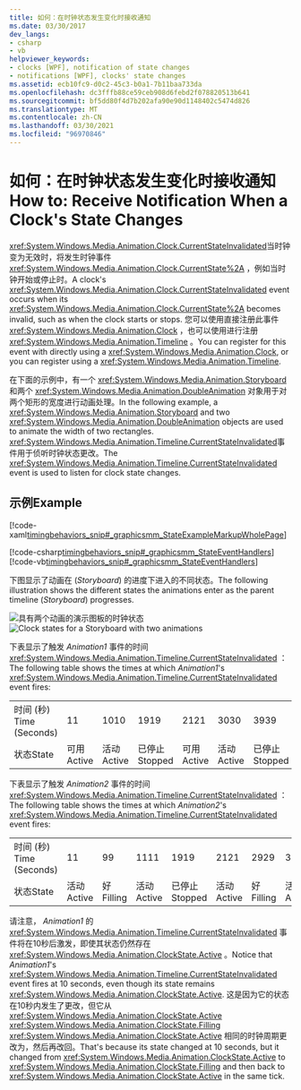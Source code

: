 ```yaml
---
title: 如何：在时钟状态发生变化时接收通知
ms.date: 03/30/2017
dev_langs:
- csharp
- vb
helpviewer_keywords:
- clocks [WPF], notification of state changes
- notifications [WPF], clocks' state changes
ms.assetid: ecb10fc9-d0c2-45c3-b0a1-7b11baa733da
ms.openlocfilehash: dc3fffb88ce59ceb908d6febd2f078820513b641
ms.sourcegitcommit: bf5dd80f4d7b202afa90e90d1148402c5474d826
ms.translationtype: MT
ms.contentlocale: zh-CN
ms.lasthandoff: 03/30/2021
ms.locfileid: "96970846"
---
```

# <a name="how-to-receive-notification-when-a-clocks-state-changes"></a><span data-ttu-id="a5739-102">如何：在时钟状态发生变化时接收通知</span><span class="sxs-lookup"><span data-stu-id="a5739-102">How to: Receive Notification When a Clock's State Changes</span></span>
<span data-ttu-id="a5739-103"><xref:System.Windows.Media.Animation.Clock.CurrentStateInvalidated>当时钟变为无效时，将发生时钟事件 <xref:System.Windows.Media.Animation.Clock.CurrentState%2A> ，例如当时钟开始或停止时。</span><span class="sxs-lookup"><span data-stu-id="a5739-103">A clock's <xref:System.Windows.Media.Animation.Clock.CurrentStateInvalidated> event occurs when its <xref:System.Windows.Media.Animation.Clock.CurrentState%2A> becomes invalid, such as when the clock starts or stops.</span></span> <span data-ttu-id="a5739-104">您可以使用直接注册此事件 <xref:System.Windows.Media.Animation.Clock> ，也可以使用进行注册 <xref:System.Windows.Media.Animation.Timeline> 。</span><span class="sxs-lookup"><span data-stu-id="a5739-104">You can register for this event with directly using a <xref:System.Windows.Media.Animation.Clock>, or you can register using a <xref:System.Windows.Media.Animation.Timeline>.</span></span>  
  
 <span data-ttu-id="a5739-105">在下面的示例中，有一个 <xref:System.Windows.Media.Animation.Storyboard> 和两个 <xref:System.Windows.Media.Animation.DoubleAnimation> 对象用于对两个矩形的宽度进行动画处理。</span><span class="sxs-lookup"><span data-stu-id="a5739-105">In the following example, a <xref:System.Windows.Media.Animation.Storyboard> and two <xref:System.Windows.Media.Animation.DoubleAnimation> objects are used to animate the width of two rectangles.</span></span> <span data-ttu-id="a5739-106"><xref:System.Windows.Media.Animation.Timeline.CurrentStateInvalidated>事件用于侦听时钟状态更改。</span><span class="sxs-lookup"><span data-stu-id="a5739-106">The <xref:System.Windows.Media.Animation.Timeline.CurrentStateInvalidated> event is used to listen for clock state changes.</span></span>  
  
## <a name="example"></a><span data-ttu-id="a5739-107">示例</span><span class="sxs-lookup"><span data-stu-id="a5739-107">Example</span></span>  
 [!code-xaml[timingbehaviors_snip#_graphicsmm_StateExampleMarkupWholePage](~/samples/snippets/csharp/VS_Snippets_Wpf/timingbehaviors_snip/CSharp/StateExample.xaml#_graphicsmm_stateexamplemarkupwholepage)]  
  
 [!code-csharp[timingbehaviors_snip#_graphicsmm_StateEventHandlers](~/samples/snippets/csharp/VS_Snippets_Wpf/timingbehaviors_snip/CSharp/StateExample.xaml.cs#_graphicsmm_stateeventhandlers)]
 [!code-vb[timingbehaviors_snip#_graphicsmm_StateEventHandlers](~/samples/snippets/visualbasic/VS_Snippets_Wpf/timingbehaviors_snip/visualbasic/stateexample.xaml.vb#_graphicsmm_stateeventhandlers)]  
  
 <span data-ttu-id="a5739-108">下图显示了动画在 (*Storyboard*) 的进度下进入的不同状态。</span><span class="sxs-lookup"><span data-stu-id="a5739-108">The following illustration shows the different states the animations enter as the parent timeline (*Storyboard*) progresses.</span></span>  
  
 <span data-ttu-id="a5739-109">![具有两个动画的演示图板的时钟状态](./media/graphicsmm-3timelines.png "graphicsmm_3timelines")</span><span class="sxs-lookup"><span data-stu-id="a5739-109">![Clock states for a Storyboard with two animations](./media/graphicsmm-3timelines.png "graphicsmm_3timelines")</span></span>  
  
 <span data-ttu-id="a5739-110">下表显示了触发 *Animation1* 事件的时间 <xref:System.Windows.Media.Animation.Timeline.CurrentStateInvalidated> ：</span><span class="sxs-lookup"><span data-stu-id="a5739-110">The following table shows the times at which *Animation1*'s <xref:System.Windows.Media.Animation.Timeline.CurrentStateInvalidated> event fires:</span></span>  
  
||||||||  
|-|-|-|-|-|-|-|  
|<span data-ttu-id="a5739-111">时间 (秒) </span><span class="sxs-lookup"><span data-stu-id="a5739-111">Time (Seconds)</span></span>|<span data-ttu-id="a5739-112">1</span><span class="sxs-lookup"><span data-stu-id="a5739-112">1</span></span>|<span data-ttu-id="a5739-113">10</span><span class="sxs-lookup"><span data-stu-id="a5739-113">10</span></span>|<span data-ttu-id="a5739-114">19</span><span class="sxs-lookup"><span data-stu-id="a5739-114">19</span></span>|<span data-ttu-id="a5739-115">21</span><span class="sxs-lookup"><span data-stu-id="a5739-115">21</span></span>|<span data-ttu-id="a5739-116">30</span><span class="sxs-lookup"><span data-stu-id="a5739-116">30</span></span>|<span data-ttu-id="a5739-117">39</span><span class="sxs-lookup"><span data-stu-id="a5739-117">39</span></span>|  
|<span data-ttu-id="a5739-118">状态</span><span class="sxs-lookup"><span data-stu-id="a5739-118">State</span></span>|<span data-ttu-id="a5739-119">可用</span><span class="sxs-lookup"><span data-stu-id="a5739-119">Active</span></span>|<span data-ttu-id="a5739-120">活动</span><span class="sxs-lookup"><span data-stu-id="a5739-120">Active</span></span>|<span data-ttu-id="a5739-121">已停止</span><span class="sxs-lookup"><span data-stu-id="a5739-121">Stopped</span></span>|<span data-ttu-id="a5739-122">可用</span><span class="sxs-lookup"><span data-stu-id="a5739-122">Active</span></span>|<span data-ttu-id="a5739-123">活动</span><span class="sxs-lookup"><span data-stu-id="a5739-123">Active</span></span>|<span data-ttu-id="a5739-124">已停止</span><span class="sxs-lookup"><span data-stu-id="a5739-124">Stopped</span></span>|  
  
 <span data-ttu-id="a5739-125">下表显示了触发 *Animation2* 事件的时间 <xref:System.Windows.Media.Animation.Timeline.CurrentStateInvalidated> ：</span><span class="sxs-lookup"><span data-stu-id="a5739-125">The following table shows the times at which *Animation2*'s <xref:System.Windows.Media.Animation.Timeline.CurrentStateInvalidated> event fires:</span></span>  
  
||||||||||  
|-|-|-|-|-|-|-|-|-|  
|<span data-ttu-id="a5739-126">时间 (秒) </span><span class="sxs-lookup"><span data-stu-id="a5739-126">Time (Seconds)</span></span>|<span data-ttu-id="a5739-127">1</span><span class="sxs-lookup"><span data-stu-id="a5739-127">1</span></span>|<span data-ttu-id="a5739-128">9</span><span class="sxs-lookup"><span data-stu-id="a5739-128">9</span></span>|<span data-ttu-id="a5739-129">11</span><span class="sxs-lookup"><span data-stu-id="a5739-129">11</span></span>|<span data-ttu-id="a5739-130">19</span><span class="sxs-lookup"><span data-stu-id="a5739-130">19</span></span>|<span data-ttu-id="a5739-131">21</span><span class="sxs-lookup"><span data-stu-id="a5739-131">21</span></span>|<span data-ttu-id="a5739-132">29</span><span class="sxs-lookup"><span data-stu-id="a5739-132">29</span></span>|<span data-ttu-id="a5739-133">31</span><span class="sxs-lookup"><span data-stu-id="a5739-133">31</span></span>|<span data-ttu-id="a5739-134">39</span><span class="sxs-lookup"><span data-stu-id="a5739-134">39</span></span>|  
|<span data-ttu-id="a5739-135">状态</span><span class="sxs-lookup"><span data-stu-id="a5739-135">State</span></span>|<span data-ttu-id="a5739-136">活动</span><span class="sxs-lookup"><span data-stu-id="a5739-136">Active</span></span>|<span data-ttu-id="a5739-137">好</span><span class="sxs-lookup"><span data-stu-id="a5739-137">Filling</span></span>|<span data-ttu-id="a5739-138">活动</span><span class="sxs-lookup"><span data-stu-id="a5739-138">Active</span></span>|<span data-ttu-id="a5739-139">已停止</span><span class="sxs-lookup"><span data-stu-id="a5739-139">Stopped</span></span>|<span data-ttu-id="a5739-140">活动</span><span class="sxs-lookup"><span data-stu-id="a5739-140">Active</span></span>|<span data-ttu-id="a5739-141">好</span><span class="sxs-lookup"><span data-stu-id="a5739-141">Filling</span></span>|<span data-ttu-id="a5739-142">活动</span><span class="sxs-lookup"><span data-stu-id="a5739-142">Active</span></span>|<span data-ttu-id="a5739-143">已停止</span><span class="sxs-lookup"><span data-stu-id="a5739-143">Stopped</span></span>|  
  
 <span data-ttu-id="a5739-144">请注意， *Animation1* 的  <xref:System.Windows.Media.Animation.Timeline.CurrentStateInvalidated> 事件将在10秒后激发，即使其状态仍然存在 <xref:System.Windows.Media.Animation.ClockState.Active> 。</span><span class="sxs-lookup"><span data-stu-id="a5739-144">Notice that *Animation1*'s  <xref:System.Windows.Media.Animation.Timeline.CurrentStateInvalidated> event fires at 10 seconds, even though its state remains <xref:System.Windows.Media.Animation.ClockState.Active>.</span></span> <span data-ttu-id="a5739-145">这是因为它的状态在10秒内发生了更改，但它从 <xref:System.Windows.Media.Animation.ClockState.Active> <xref:System.Windows.Media.Animation.ClockState.Filling> <xref:System.Windows.Media.Animation.ClockState.Active> 相同的时钟周期更改为，然后再改回。</span><span class="sxs-lookup"><span data-stu-id="a5739-145">That's because its state changed at 10 seconds, but it changed from <xref:System.Windows.Media.Animation.ClockState.Active> to <xref:System.Windows.Media.Animation.ClockState.Filling> and then back to <xref:System.Windows.Media.Animation.ClockState.Active> in the same tick.</span></span>
